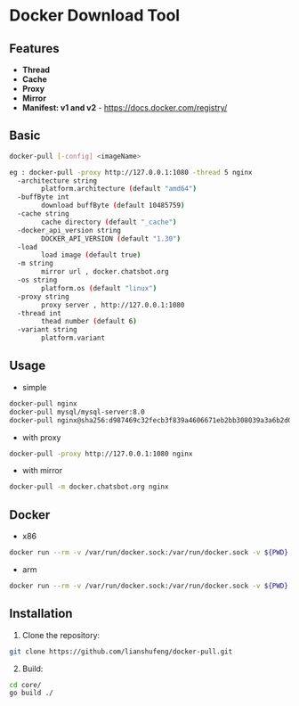 # Docker Download Tool


## Features

- **Thread**
- **Cache**
- **Proxy**
- **Mirror**
- **Manifest: v1 and v2** - https://docs.docker.com/registry/

## Basic
```bash
docker-pull [-config] <imageName>

eg : docker-pull -proxy http://127.0.0.1:1080 -thread 5 nginx
  -architecture string
        platform.architecture (default "amd64")
  -buffByte int
        download buffByte (default 10485759)
  -cache string
        cache directory (default "_cache")
  -docker_api_version string
        DOCKER_API_VERSION (default "1.30")
  -load
        load image (default true)
  -m string
        mirror url , docker.chatsbot.org
  -os string
        platform.os (default "linux")
  -proxy string
        proxy server , http://127.0.0.1:1080
  -thread int
        thead number (default 6)
  -variant string
        platform.variant
```

## Usage
- simple
```bash
docker-pull nginx
docker-pull mysql/mysql-server:8.0
docker-pull nginx@sha256:d987469c32fecb3f839a4606671eb2bb308039a3a6b2d086341769da3931b9b6
```
- with proxy
```bash
docker-pull -proxy http://127.0.0.1:1080 nginx
```
- with mirror
```bash
docker-pull -m docker.chatsbot.org nginx
```

## Docker 

- x86
```bash
docker run --rm -v /var/run/docker.sock:/var/run/docker.sock -v ${PWD}:/work lianshufeng/docker-pull nginx
```

- arm
```bash
docker run --rm -v /var/run/docker.sock:/var/run/docker.sock -v ${PWD}:/work lianshufeng/docker-pull -architecture arm nginx
```


## Installation
1. Clone the repository:
```bash
git clone https://github.com/lianshufeng/docker-pull.git
```
2. Build:
```bash
cd core/
go build ./
```